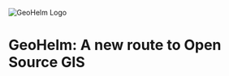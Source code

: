 ![GeoHelm Logo](https://geohelm.org/img/geohelm-logo.png)
# GeoHelm: A new route to Open Source GIS

